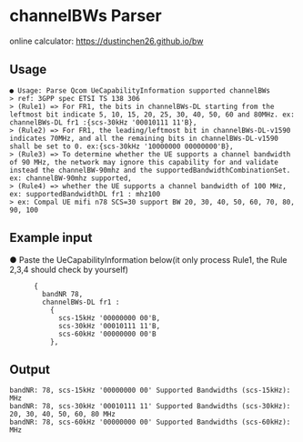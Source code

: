 # channelBWs Parser
online calculator: https://dustinchen26.github.io/bw

## Usage
```
● Usage: Parse Qcom UeCapabilityInformation supported channelBWs
> ref: 3GPP spec ETSI TS 138 306
> (Rule1) => For FR1, the bits in channelBWs-DL starting from the leftmost bit indicate 5, 10, 15, 20, 25, 30, 40, 50, 60 and 80MHz. ex: channelBWs-DL fr1 :{scs-30kHz '00010111 11'B},
> (Rule2) => For FR1, the leading/leftmost bit in channelBWs-DL-v1590 indicates 70MHz, and all the remaining bits in channelBWs-DL-v1590 shall be set to 0. ex:{scs-30kHz '10000000 00000000'B},
> (Rule3) => To determine whether the UE supports a channel bandwidth of 90 MHz, the network may ignore this capability for and validate instead the channelBW-90mhz and the supportedBandwidthCombinationSet. ex: channelBW-90mhz supported,
> (Rule4) => whether the UE supports a channel bandwidth of 100 MHz, ex: supportedBandwidthDL fr1 : mhz100
> ex: Compal UE mifi n78 SCS=30 support BW 20, 30, 40, 50, 60, 70, 80, 90, 100
```

## Example input
● Paste the UeCapabilityInformation below(it only process Rule1, the Rule 2,3,4 should check by yourself)
```
      {
        bandNR 78,
        channelBWs-DL fr1 : 
          {
            scs-15kHz '00000000 00'B,
            scs-30kHz '00010111 11'B,
            scs-60kHz '00000000 00'B
          },
```

## Output
```
bandNR: 78, scs-15kHz '00000000 00' Supported Bandwidths (scs-15kHz):  MHz
bandNR: 78, scs-30kHz '00010111 11' Supported Bandwidths (scs-30kHz): 20, 30, 40, 50, 60, 80 MHz
bandNR: 78, scs-60kHz '00000000 00' Supported Bandwidths (scs-60kHz):  MHz
```